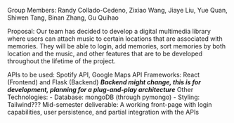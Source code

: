 Group Members: Randy Collado-Cedeno, Zixiao Wang, Jiaye Liu, 
	       Yue Quan, Shiwen Tang, Binan Zhang, Gu Quihao

Proposal: Our team has decided to develop a digital multimedia library where users can attach music to certain locations that are associated with memories. They will be able to login, add memories, sort memories by both location and the music, and other features that are to be developed throughout the lifetime of the project.

APIs to be used: Spotify API, Google Maps API
Frameworks: React (Frontend) and Flask (Backend) ***Backend might change, this is for development, planning for a plug-and-play architecture***
Other Technologies:
	- Database: mongoDB (through pymongo)
	- Styling: Tailwind???
Mid-semester deliverable: A working front-page with login capabilities, user persistence, and partial integration with the APIs
